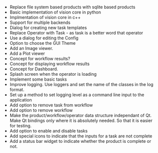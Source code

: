 

* Replace file system based products with sqlite based products
* Basic implementation of vision core in python
* Implmentation of vision core in c++
* Support for multiple backends
* Dialog for creating new task templates
* Replace Operator with Task - as task is a better word that operator
* Use a dialog for editing the Config
* Option to choose the GUI Theme
* Add an Image viewer.
* Add a Plot viewer
* Concept for workflow results?
* Concept for displaying workflow results
* Concept for Dashboard.
* Splash screen when the operator is loading
* Implement some basic tasks
* Improve logging. Use loggers and set the name of the classes in the log format.
* Set up a method to set logging level as a command line input to the application
* Add option to remove task from workflow
* Add option to remove workflow
* Make the product/workflow/operator data structure independant of Qt. Make Qt bindings only where it is absolutely needed. So that it is easier for testing. 
* Add option to enable and disable tasks
* Add special icons to indicate that the inputs for a task are not complete
* Add a status bar widget to indicate whether the product is complete or not.

